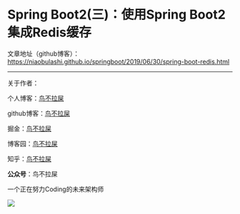 # Spring Boot2(三)：使用Spring Boot2集成Redis缓存

文章地址（github博客）：https://niaobulashi.github.io/springboot/2019/06/30/spring-boot-redis.html

---
关于作者：

个人博客：[鸟不拉屎](https://niaobulashi.com)

github博客：[鸟不拉屎](https://niaobulashi.github.io)

掘金：[鸟不拉屎](https://juejin.im/user/5b3de9155188251aa0161fe4)

博客园：[鸟不拉屎](https://www.cnblogs.com/niaobulashi)

知乎：[鸟不拉屎](https://www.zhihu.com/people/hu-lang-lang-91/)


**公众号**：鸟不拉屎

一个正在努力Coding的未来架构师

![](https://user-gold-cdn.xitu.io/2019/6/30/16ba8b651769067e?w=258&h=258&f=jpeg&s=28925)
